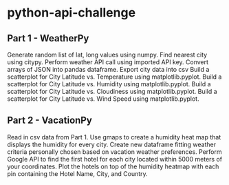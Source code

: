 # python-api-challenge

## Part 1 - WeatherPy

Generate random list of lat, long values using numpy.
Find nearest city using citypy.
Perform weather API call using imported API key.
Convert arrays of JSON into pandas dataframe.
Export city data into csv
Build a scatterplot for City Latitude vs. Temperature using matplotlib.pyplot.
Build a scatterplot for City Latitude vs. Humidity using matplotlib.pyplot.
Build a scatterplot for City Latitude vs. Cloudiness using matplotlib.pyplot.
Build a scatterplot for City Latitude vs. Wind Speed using matplotlib.pyplot.

## Part 2 - VacationPy

Read in csv data from Part 1.
Use gmaps to create a humidity heat map that displays the humidity for every city.
Create new dataframe fitting weather criteria personally chosen based on vacation weather preferences.
Perform Google API to find the first hotel for each city located within 5000 meters of your coordinates.
Plot the hotels on top of the humidity heatmap with each pin containing the Hotel Name, City, and Country.
